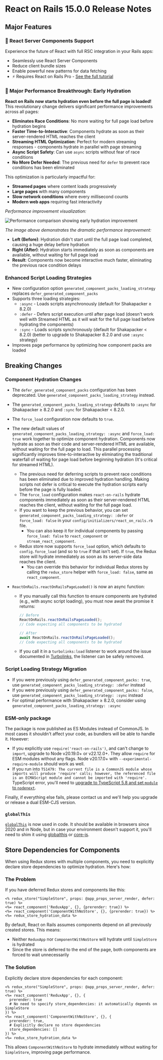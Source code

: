 # React on Rails 15.0.0 Release Notes

## Major Features

### 🚀 React Server Components Support

Experience the future of React with full RSC integration in your Rails apps:

- Seamlessly use React Server Components
- Reduce client bundle sizes
- Enable powerful new patterns for data fetching
- ⚡️ Requires React on Rails Pro - [See the full tutorial](https://www.shakacode.com/react-on-rails-pro/docs/react-server-components/tutorial/)

### 🚀 Major Performance Breakthrough: Early Hydration

**React on Rails now starts hydration even before the full page is loaded!** This revolutionary change delivers significant performance improvements across all pages:

- **Eliminates Race Conditions**: No more waiting for full page load before hydration begins
- **Faster Time-to-Interactive**: Components hydrate as soon as their server-rendered HTML reaches the client
- **Streaming HTML Optimization**: Perfect for modern streaming responses - components hydrate in parallel with page streaming
- **Async Script Safety**: Can use `async` scripts without fear of race conditions
- **No More Defer Needed**: The previous need for `defer` to prevent race conditions has been eliminated

This optimization is particularly impactful for:

- **Streamed pages** where content loads progressively
- **Large pages** with many components
- **Slow network conditions** where every millisecond counts
- **Modern web apps** requiring fast interactivity

_Performance improvement visualization:_

![Performance comparison showing early hydration improvement](https://github.com/user-attachments/assets/ae33fe14-42f1-4cc1-bde3-9c5bb570cdbf)

_The image above demonstrates the dramatic performance improvement:_

- **Left (Before)**: Hydration didn't start until the full page load completed, causing a huge delay before hydration
- **Right (After)**: Hydration starts immediately as soon as components are available, without waiting for full page load
- **Result**: Components now become interactive much faster, eliminating the previous race condition delays

### Enhanced Script Loading Strategies

- New configuration option `generated_component_packs_loading_strategy` replaces `defer_generated_component_packs`
- Supports three loading strategies:
  - `:async` - Loads scripts asynchronously (default for Shakapacker ≥ 8.2.0)
  - `:defer` - Defers script execution until after page load (doesn't work well with Streamed HTML as it will wait for the full page load before hydrating the components)
  - `:sync` - Loads scripts synchronously (default for Shakapacker < 8.2.0) (better to upgrade to Shakapacker 8.2.0 and use `:async` strategy)
- Improves page performance by optimizing how component packs are loaded

## Breaking Changes

### Component Hydration Changes

- The `defer_generated_component_packs` configuration has been deprecated. Use `generated_component_packs_loading_strategy` instead.
- The `generated_component_packs_loading_strategy` defaults to `:async` for Shakapacker ≥ 8.2.0 and `:sync` for Shakapacker < 8.2.0.
- The `force_load` configuration now defaults to `true`.
- The new default values of `generated_component_packs_loading_strategy: :async` and `force_load: true` work together to optimize component hydration. Components now hydrate as soon as their code and server-rendered HTML are available, without waiting for the full page to load. This parallel processing significantly improves time-to-interactive by eliminating the traditional waterfall of waiting for page load before beginning hydration (It's critical for streamed HTML).

  - The previous need for deferring scripts to prevent race conditions has been eliminated due to improved hydration handling. Making scripts not defer is critical to execute the hydration scripts early before the page is fully loaded.
  - The `force_load` configuration makes `react-on-rails` hydrate components immediately as soon as their server-rendered HTML reaches the client, without waiting for the full page load.
  - If you want to keep the previous behavior, you can set `generated_component_packs_loading_strategy: :defer` or `force_load: false` in your `config/initializers/react_on_rails.rb` file.
    - You can also keep it for individual components by passing `force_load: false` to `react_component` or `stream_react_component`.
  - Redux store now supports `force_load` option, which defaults to `config.force_load` (and so to `true` if that isn't set). If `true`, the Redux store will hydrate immediately as soon as its server-side data reaches the client.
    - You can override this behavior for individual Redux stores by calling the `redux_store` helper with `force_load: false`, same as `react_component`.

- `ReactOnRails.reactOnRailsPageLoaded()` is now an async function:

  - If you manually call this function to ensure components are hydrated (e.g., with async script loading), you must now await the promise it returns:

    ```js
    // Before
    ReactOnRails.reactOnRailsPageLoaded();
    // Code expecting all components to be hydrated

    // After
    await ReactOnRails.reactOnRailsPageLoaded();
    // Code expecting all components to be hydrated
    ```

  - If you call it in a `turbolinks:load` listener to work around the issue documented in [Turbolinks](../rails/turbolinks.md#async-script-loading), the listener can be safely removed.

### Script Loading Strategy Migration

- If you were previously using `defer_generated_component_packs: true`, use `generated_component_packs_loading_strategy: :defer` instead
- If you were previously using `defer_generated_component_packs: false`, use `generated_component_packs_loading_strategy: :sync` instead
- For optimal performance with Shakapacker ≥ 8.2.0, consider using `generated_component_packs_loading_strategy: :async`

### ESM-only package

The package is now published as ES Modules instead of CommonJS. In most cases it shouldn't affect your code, as bundlers will be able to handle it. However:

- If you explicitly use `require('react-on-rails')`, and can't change to `import`, upgrade to Node v20.19.0+ or v22.12.0+. They allow `require` for ESM modules without any flags. Node v20.17.0+ with `--experimental-require-module` should work as well.
- If you run into `TS1479: The current file is a CommonJS module whose imports will produce 'require' calls; however, the referenced file is an ECMAScript module and cannot be imported with 'require'.` TypeScript error, you'll need to [upgrade to TypeScript 5.8 and set `module` to `nodenext`](https://www.typescriptlang.org/docs/handbook/release-notes/typescript-5-8.html#support-for-require-of-ecmascript-modules-in---module-nodenext).

Finally, if everything else fails, please contact us and we'll help you upgrade or release a dual ESM-CJS version.

### `globalThis`

[`globalThis`](https://developer.mozilla.org/en-US/docs/Web/JavaScript/Reference/Global_Objects/globalThis) is now used in code.
It should be available in browsers since 2020 and in Node, but in case your environment doesn't support it, you'll need to shim it using [globalthis](https://www.npmjs.com/package/globalthis) or [core-js](https://www.npmjs.com/package/core-js).

## Store Dependencies for Components

When using Redux stores with multiple components, you need to explicitly declare store dependencies to optimize hydration. Here's how:

### The Problem

If you have deferred Redux stores and components like this:

```erb
<% redux_store("SimpleStore", props: @app_props_server_render, defer: true) %>
<%= react_component('ReduxApp', {}, {prerender: true}) %>
<%= react_component('ComponentWithNoStore', {}, {prerender: true}) %>
<%= redux_store_hydration_data %>
```

By default, React on Rails assumes components depend on all previously created stores. This means:

- Neither `ReduxApp` nor `ComponentWithNoStore` will hydrate until `SimpleStore` is hydrated
- Since the store is deferred to the end of the page, both components are forced to wait unnecessarily

### The Solution

Explicitly declare store dependencies for each component:

```erb
<% redux_store("SimpleStore", props: @app_props_server_render, defer: true) %>
<%= react_component('ReduxApp', {}, {
  prerender: true
  # No need to specify store_dependencies: it automatically depends on SimpleStore
}) %>
<%= react_component('ComponentWithNoStore', {}, {
  prerender: true,
  # Explicitly declare no store dependencies
  store_dependencies: []
}) %>
<%= redux_store_hydration_data %>
```

This allows `ComponentWithNoStore` to hydrate immediately without waiting for `SimpleStore`, improving page performance.
